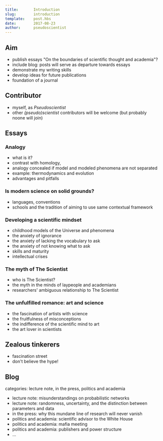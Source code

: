 ```yaml
---
title:       Introduction
slug:        introduction
template:    post.hbs
date:        2017-08-23
author:      pseudoscientist
---
```


## Aim
* publish essays "On the boundaries of scientific thought and academia"?
* include blog: posts will serve as departure towards essays
* demonstrate my writing skills
* develop ideas for future publications
* foundation of a journal

## Contributor
* myself, as *Pseudoscientist*
* other *(pseudo)scientist* contributors will be welcome (but probably noone will join)

## Essays

### Analogy
* what is it?
* contrast with homology,
* analogy concealed if model and modeled phenomena are not separated
* example: thermodynamics and evolution
* advantages and pitfalls

### Is modern science on solid grounds?
* languages, conventions
* schools and the tradition of aiming to use same contextual framework

### Developing a scientific mindset
* childhood models of the Universe and phenomena
* the anxiety of ignorance
* the anxiety of lacking the vocabulary to ask
* the anxiety of not knowing what to ask
* skills and maturity
* intellectual crises

### The myth of The Scientist
* who is The Scientist?
* the myth in the minds of laypeople and academians
* researchers' ambiguous relationship to The Scientist

### The unfulfilled romance: art and science
* the fascination of artists with science
* the fruitfulness of misconceptions
* the indifference of the scientific mind to art
* the art lover in scientists

## Zealous tinkerers
* fascination street
* don't believe the hype!

## Blog

categories: lecture note, in the press, politics and academia

* lecture note: misunderstandings on probabilistic networks
* lecture note: randomness, uncertainty, and the distinction between parameters and data
* in the press: why this mundane line of research will never vanish
* politics and academia: scientific advisor to the White House
* politics and academia: mafia meeting
* politics and academia: publishers and power structure
* ...
